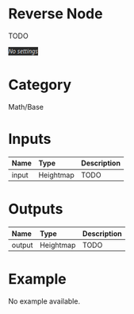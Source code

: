 
Reverse Node
============


TODO



![img](../../images/nodes/Reverse_settings.png)


# Category


Math/Base
# Inputs

|Name|Type|Description|
| :--- | :--- | :--- |
|input|Heightmap|TODO|

# Outputs

|Name|Type|Description|
| :--- | :--- | :--- |
|output|Heightmap|TODO|

# Example


No example available.